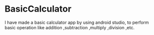 # BasicCalculator
I have made a basic calculator app by using android studio, to perform basic operation like addition ,subtraction ,multiply ,division ,etc.
